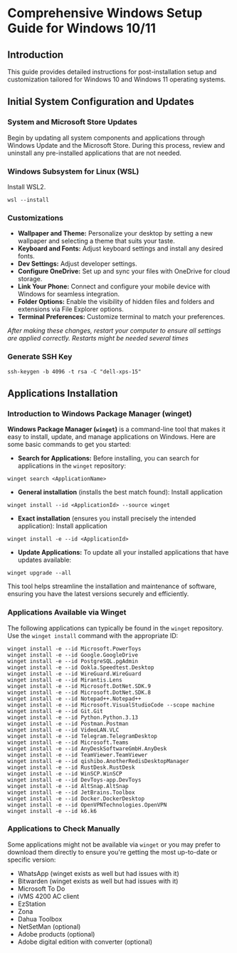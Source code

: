 # Comprehensive Windows Setup Guide for Windows 10/11

## Introduction

This guide provides detailed instructions for post-installation setup and customization tailored for Windows 10 and Windows 11 operating systems.

## Initial System Configuration and Updates

### System and Microsoft Store Updates

Begin by updating all system components and applications through Windows Update and the Microsoft Store. During this process, review and uninstall any pre-installed applications that are not needed.

### Windows Subsystem for Linux (WSL)

Install WSL2.

```pwsh
wsl --install
```

### Customizations

- **Wallpaper and Theme:** Personalize your desktop by setting a new wallpaper and selecting a theme that suits your taste.
- **Keyboard and Fonts:** Adjust keyboard settings and install any desired fonts.
- **Dev Settings:** Adjust developer settings.
- **Configure OneDrive:** Set up and sync your files with OneDrive for cloud storage.
- **Link Your Phone:** Connect and configure your mobile device with Windows for seamless integration.
- **Folder Options:** Enable the visibility of hidden files and folders and extensions via File Explorer options.
- **Terminal Preferences:** Customize terminal to match your preferences.

_After making these changes, restart your computer to ensure all settings are applied correctly. Restarts might be needed several times_

### Generate SSH Key

```pwsh
ssh-keygen -b 4096 -t rsa -C "dell-xps-15"
```

## Applications Installation

### Introduction to Windows Package Manager (winget)

**Windows Package Manager (`winget`)** is a command-line tool that makes it easy to install, update, and manage applications on Windows. Here are some basic commands to get you started:

- **Search for Applications:** Before installing, you can search for applications in the `winget` repository:

```pwsh
winget search <ApplicationName>
```
- **General installation** (installs the best match found): Install application
```pwsh
winget install --id <ApplicationId> --source winget
```
- **Exact installation** (ensures you install precisely the intended application): Install application
```pwsh
winget install -e --id <ApplicationId>
```

- **Update Applications:** To update all your installed applications that have updates available:

```pwsh
winget upgrade --all
```

This tool helps streamline the installation and maintenance of software, ensuring you have the latest versions securely and efficiently.

### Applications Available via Winget

The following applications can typically be found in the `winget` repository. Use the `winget install` command with the appropriate ID:

```pwsh
winget install -e --id Microsoft.PowerToys
winget install -e --id Google.GoogleDrive
winget install -e --id PostgreSQL.pgAdmin
winget install -e --id Ookla.Speedtest.Desktop
winget install -e --id WireGuard.WireGuard
winget install -e --id Mirantis.Lens
winget install -e --id Microsoft.DotNet.SDK.9
winget install -e --id Microsoft.DotNet.SDK.8
winget install -e --id Notepad++.Notepad++
winget install -e --id Microsoft.VisualStudioCode --scope machine
winget install -e --id Git.Git
winget install -e --id Python.Python.3.13
winget install -e --id Postman.Postman
winget install -e --id VideoLAN.VLC
winget install -e --id Telegram.TelegramDesktop
winget install -e --id Microsoft.Teams
winget install -e --id AnyDeskSoftwareGmbH.AnyDesk
winget install -e --id TeamViewer.TeamViewer
winget install -e --id qishibo.AnotherRedisDesktopManager
winget install -e --id RustDesk.RustDesk  
winget install -e --id WinSCP.WinSCP
winget install -e --id DevToys-app.DevToys
winget install -e --id AltSnap.AltSnap
winget install -e --id JetBrains.Toolbox
winget install -e --id Docker.DockerDesktop
winget install -e --id OpenVPNTechnologies.OpenVPN
winget install -e --id k6.k6
```

### Applications to Check Manually
Some applications might not be available via `winget` or you may prefer to download them directly to ensure you're getting the most up-to-date or specific version:

- WhatsApp (winget exists as well but had issues with it)
- Bitwarden (winget exists as well but had issues with it)
- Microsoft To Do
- iVMS 4200 AC client
- EzStation
- Zona
- Dahua Toolbox
- NetSetMan (optional)
- Adobe products (optional)
- Adobe digital edition with converter (optional)
